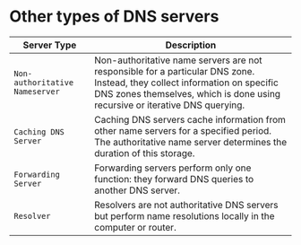 # Other types of DNS servers

| **Server Type**                | **Description**                                                                                                                                                                                            |
| ------------------------------ | ---------------------------------------------------------------------------------------------------------------------------------------------------------------------------------------------------------- |
| `Non-authoritative Nameserver` | Non-authoritative name servers are not responsible for a particular DNS zone. Instead, they collect information on specific DNS zones themselves, which is done using recursive or iterative DNS querying. |
| `Caching DNS Server`           | Caching DNS servers cache information from other name servers for a specified period. The authoritative name server determines the duration of this storage.                                               |
| `Forwarding Server`            | Forwarding servers perform only one function: they forward DNS queries to another DNS server.                                                                                                              |
| `Resolver`                     | Resolvers are not authoritative DNS servers but perform name resolutions locally in the computer or router.                                                                                                |
